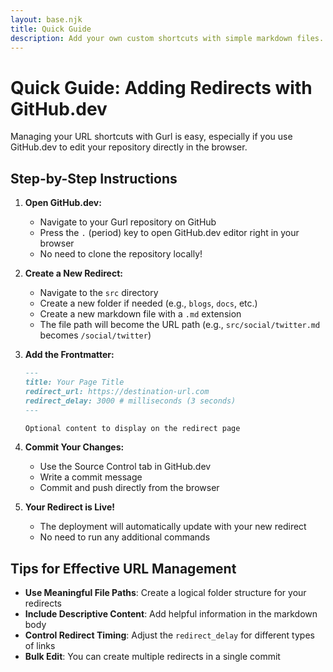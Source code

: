 ```yaml
---
layout: base.njk
title: Quick Guide
description: Add your own custom shortcuts with simple markdown files. Quick, easy, and backed by Git version control.
---
```


# Quick Guide: Adding Redirects with GitHub.dev

Managing your URL shortcuts with Gurl is easy, especially if you use GitHub.dev to edit your repository directly in the browser.

## Step-by-Step Instructions

1. **Open GitHub.dev:**

   - Navigate to your Gurl repository on GitHub
   - Press the `.` (period) key to open GitHub.dev editor right in your browser
   - No need to clone the repository locally!

2. **Create a New Redirect:**

   - Navigate to the `src` directory
   - Create a new folder if needed (e.g., `blogs`, `docs`, etc.)
   - Create a new markdown file with a `.md` extension
   - The file path will become the URL path (e.g., `src/social/twitter.md` becomes `/social/twitter`)

3. **Add the Frontmatter:**

   ```markdown
   ---
   title: Your Page Title
   redirect_url: https://destination-url.com
   redirect_delay: 3000 # milliseconds (3 seconds)
   ---

   Optional content to display on the redirect page
   ```

4. **Commit Your Changes:**

   - Use the Source Control tab in GitHub.dev
   - Write a commit message
   - Commit and push directly from the browser

5. **Your Redirect is Live!**
   - The deployment will automatically update with your new redirect
   - No need to run any additional commands

## Tips for Effective URL Management

- **Use Meaningful File Paths**: Create a logical folder structure for your redirects
- **Include Descriptive Content**: Add helpful information in the markdown body
- **Control Redirect Timing**: Adjust the `redirect_delay` for different types of links
- **Bulk Edit**: You can create multiple redirects in a single commit
